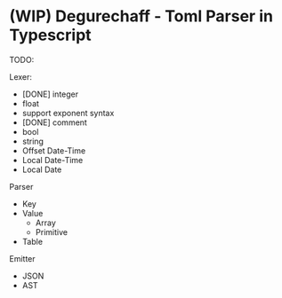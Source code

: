 (WIP) Degurechaff - Toml Parser in Typescript
=================

TODO:

Lexer:
- [DONE] integer
- float
- support exponent syntax
- [DONE] comment
- bool
- string
- Offset Date-Time
- Local Date-Time
- Local Date

Parser
- Key
- Value
  - Array
  - Primitive
- Table

Emitter
- JSON
- AST
